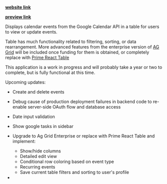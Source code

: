 

**[website link](https://calendar-app-xi.vercel.app/)**

**[preview link](https://calendar-app-xi.vercel.app/preview)**

Displays calendar events from the Google Calendar API in a table for users to view or update events.

Table has much functionality related to filtering, sorting, or data rearrangement. More advanced features from the enterprise version of [AG Grid](https://www.ag-grid.com/react-data-grid/tool-panel-columns/) will be included once funding for them is obtained, or completely replace with [Prime React Table](https://primereact.org/datatable/)

This application is a work in progress and will probably take a year or two to complete, but is fully functional at this time.

Upcoming updates:
- Create and delete events
- Debug cause of production deployment failures in backend code to re-enable server-side OAuth flow and database access
- Date input validation


- Show google tasks in sidebar
- Upgrade to Ag Grid Enterprise or replace with Prime React Table and implement:
    - Show/hide columns
    - Detailed edit view
    - Conditional row coloring based on event type
    - Recurring events
    - Save current table filters and sorting to user's profile
- 
